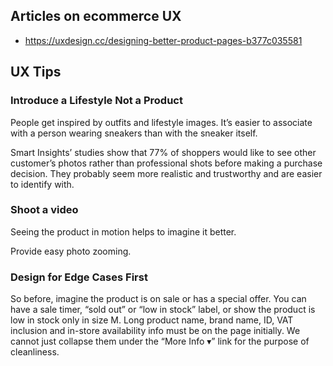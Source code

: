 ## Articles on ecommerce UX

- https://uxdesign.cc/designing-better-product-pages-b377c035581


## UX Tips

### Introduce a Lifestyle Not a Product
People get inspired by outfits and lifestyle images. It’s easier to associate with a person wearing sneakers than with the sneaker itself.

Smart Insights’ studies show that 77% of shoppers would like to see other customer’s photos rather than professional shots before making a purchase decision. They probably seem more realistic and trustworthy and are easier to identify with.

### Shoot a video

Seeing the product in motion helps to imagine it better.

Provide easy photo zooming.

### Design for Edge Cases First

So before, imagine the product is on sale or has a special offer. You can have a sale timer, “sold out” or “low in stock” label, or show the product is low in stock only in size M. Long product name, brand name, ID, VAT inclusion and in-store availability info must be on the page initially. We cannot just collapse them under the “More Info ▾” link for the purpose of cleanliness.
